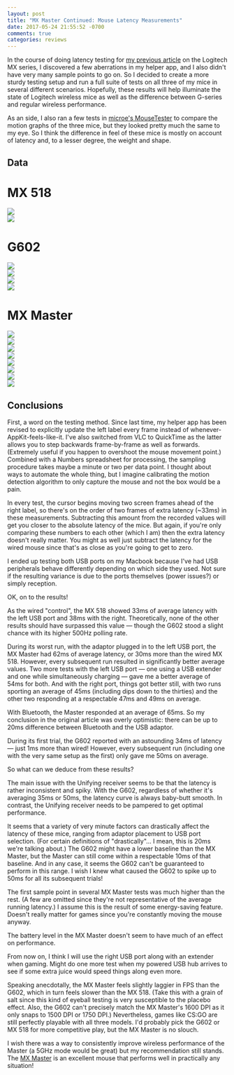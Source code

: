 ```yaml
---
layout: post
title: "MX Master Continued: Mouse Latency Measurements"
date: 2017-05-24 21:55:52 -0700
comments: true
categories: reviews
---
```


In the course of doing latency testing for [my previous article][masterarticle] on the Logitech MX series, I discovered a few aberrations in my helper app, and I also didn't have very many sample points to go on. So I decided to create a more sturdy testing setup and run a full suite of tests on all three of my mice in several different scenarios. Hopefully, these results will help illuminate the state of Logitech wireless mice as well as the difference between G-series and regular wireless performance.

As an side, I also ran a few tests in [microe's MouseTester][mousetester] to compare the motion graphs of the three mice, but they looked pretty much the same to my eye. So I think the difference in feel of these mice is mostly on account of latency and, to a lesser degree, the weight and shape.

## Data

<div class="image-gallery">
<h1>MX 518</h1>
<div class="image-gallery-two-column">
<div style="max-width: 40rem"><img src="{{ site.baseurl }}/images/mx-master/charts/mx518-left.png" /></div>
<div style="max-width: 40rem"><img src="{{ site.baseurl }}/images/mx-master/charts/mx518-right.png" /></div>
</div>
</div>

<div class="image-gallery">
<h1>G602</h1>
<div class="image-gallery-two-column">
<div style="max-width: 40rem"><img src="{{ site.baseurl }}/images/mx-master/charts/g602-left.png" /></div>
<div style="max-width: 40rem"><img src="{{ site.baseurl }}/images/mx-master/charts/g602-left-2.png" /></div>
<div style="max-width: 40rem"><img src="{{ site.baseurl }}/images/mx-master/charts/g602-right.png" /></div>
<div style="max-width: 40rem"><img src="{{ site.baseurl }}/images/mx-master/charts/g602-right-2.png" /></div>
</div>
</div>

<div class="image-gallery">
<h1>MX Master</h1>
<div class="image-gallery-two-column">
<div style="max-width: 40rem"><img src="{{ site.baseurl }}/images/mx-master/charts/mxmaster-left.png" /></div>
<div style="max-width: 40rem"><img src="{{ site.baseurl }}/images/mx-master/charts/mxmaster-left-extended.png" /></div>
<div style="max-width: 40rem"><img src="{{ site.baseurl }}/images/mx-master/charts/mxmaster-left-charging.png" /></div>
<div style="max-width: 40rem"><img src="{{ site.baseurl }}/images/mx-master/charts/mxmaster-right.png" /></div>
<div style="max-width: 40rem"><img src="{{ site.baseurl }}/images/mx-master/charts/mxmaster-right-2.png" /></div>
<div style="max-width: 40rem"><img src="{{ site.baseurl }}/images/mx-master/charts/mxmaster-right-extended.png" /></div>
<div style="max-width: 40rem"><img src="{{ site.baseurl }}/images/mx-master/charts/mxmaster-right-charged.png" /></div>
<div style="max-width: 40rem"><img src="{{ site.baseurl }}/images/mx-master/charts/mxmaster-bluetooth.png" /></div>
</div>
</div>

## Conclusions

First, a word on the testing method. Since last time, my helper app has been revised to explicitly update the left label every frame instead of whenever-AppKit-feels-like-it. I've also switched from VLC to QuickTime as the latter allows you to step backwards frame-by-frame as well as forwards. (Extremely useful if you happen to overshoot the mouse movement point.) Combined with a Numbers spreadsheet for processing, the sampling procedure takes maybe a minute or two per data point. I thought about ways to automate the whole thing, but I imagine calibrating the motion detection algorithm to only capture the mouse and not the box would be a pain.

In every test, the cursor begins moving two screen frames ahead of the right label, so there's on the order of two frames of extra latency (~33ms) in these measurements. Subtracting this amount from the recorded values will get you closer to the absolute latency of the mice. But again, if you're only comparing these numbers to each other (which I am) then the extra latency doesn't really matter. You might as well just subtract the latency for the wired mouse since that's as close as you're going to get to zero.

I ended up testing both USB ports on my Macbook because I've had USB peripherals behave differently depending on which side they used. Not sure if the resulting variance is due to the ports themselves (power issues?) or simply reception.

OK, on to the results!

As the wired "control", the MX 518 showed 33ms of average latency with the left USB port and 38ms with the right. Theoretically, none of the other results should have surpassed this value — though the G602 stood a slight chance with its higher 500Hz polling rate.

During its worst run, with the adaptor plugged in to the left USB port, the MX Master had 62ms of average latency, or 30ms more than the wired MX 518. However, every subsequent run resulted in significantly better average values. Two more tests with the left USB port — one using a USB extender and one while simultaneously charging — gave me a better average of 54ms for both. And with the right port, things got better still, with two runs sporting an average of 45ms (including dips down to the thirties) and the other two responding at a respectable 47ms and 49ms on average.

With Bluetooth, the Master responded at an average of 65ms. So my conclusion in the original article was overly optimistic: there can be up to 20ms difference between Bluetooth and the USB adaptor.

During its first trial, the G602 reported with an astounding 34ms of latency — just 1ms more than wired! However, every subsequent run (including one with the very same setup as the first) only gave me 50ms on average.

So what can we deduce from these results?

The main issue with the Unifying receiver seems to be that the latency is rather inconsistent and spiky. With the G602, regardless of whether it's averaging 35ms or 50ms, the latency curve is always baby-butt smooth. In contrast, the Unifying receiver needs to be pampered to get optimal performance.

It seems that a variety of very minute factors can drastically affect the latency of these mice, ranging from adaptor placement to USB port selection. (For certain definitions of "drastically"... I mean, this is 20ms we're talking about.) The G602 might have a lower baseline than the MX Master, but the Master can still come within a respectable 10ms of that baseline. And in any case, it seems the G602 can't be guaranteed to perform in this range. I wish I knew what caused the G602 to spike up to 50ms for all its subsequent trials!

The first sample point in several MX Master tests was much higher than the rest. (A few are omitted since they're not representative of the average running latency.) I assume this is the result of some energy-saving feature. Doesn't really matter for games since you're constantly moving the mouse anyway.

The battery level in the MX Master doesn't seem to have much of an effect on performance.

From now on, I think I will use the right USB port along with an extender when gaming. Might do one more test when my powered USB hub arrives to see if some extra juice would speed things along even more.

Speaking anecdotally, the MX Master feels slightly laggier in FPS than the G602, which in turn feels slower than the MX 518. (Take this with a grain of salt since this kind of eyeball testing is very susceptible to the placebo effect. Also, the G602 can't precisely match the MX Master's 1600 DPI as it only snaps to 1500 DPI or 1750 DPI.) Nevertheless, games like CS:GO are still perfectly playable with all three models. I'd probably pick the G602 or MX 518 for more competitive play, but the MX Master is no slouch.

I wish there was a way to consistently improve wireless performance of the Master (a 5GHz mode would be great) but my recommendation still stands. The [MX Master][master] is an excellent mouse that performs well in practically any situation!

[masterarticle]: /2017/05/22/finnicky-notes-on-the-mx-master-and-anywhere-2/
[mx518]: http://amzn.to/2qbhqeY
[g602]: http://amzn.to/2rb0idv
[master]: http://amzn.to/2qbiPSM
[mousetester]: http://www.overclock.net/t/1535687/mousetester-software